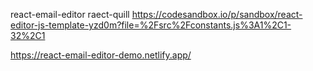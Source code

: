 react-email-editor
raect-quill
https://codesandbox.io/p/sandbox/react-editor-js-template-yzd0m?file=%2Fsrc%2Fconstants.js%3A1%2C1-32%2C1

https://react-email-editor-demo.netlify.app/